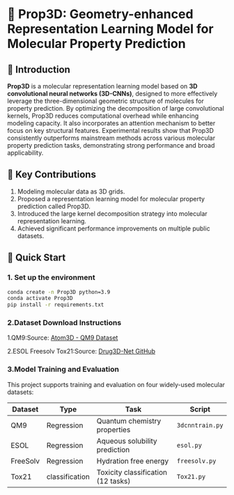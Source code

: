 # 🧬 Prop3D: Geometry-enhanced Representation Learning Model for Molecular Property Prediction
## 📖 Introduction

**Prop3D** is a molecular representation learning model based on **3D convolutional neural networks (3D-CNNs)**, designed to more effectively leverage the three-dimensional geometric structure of molecules for property prediction. By optimizing the decomposition of large convolutional kernels, Prop3D reduces computational overhead while enhancing modeling capacity. It also incorporates an attention mechanism to better focus on key structural features. Experimental results show that Prop3D consistently outperforms mainstream methods across various molecular property prediction tasks, demonstrating strong performance and broad applicability.

## 📝 Key Contributions

1. Modeling molecular data as 3D grids.
2. Proposed a representation learning model for molecular property prediction called Prop3D.
3. Introduced the large kernel decomposition strategy into molecular representation learning.
4. Achieved significant performance improvements on multiple public datasets.

## 🚀 Quick Start
### 1. Set up the environment

```bash
conda create -n Prop3D python=3.9
conda activate Prop3D
pip install -r requirements.txt
```

###  2.Dataset Download Instructions

1.QM9:Source: [Atom3D - QM9 Dataset](https://www.atom3d.ai/smp.html)

2.ESOL Freesolv Tox21:Source: [Drug3D-Net GitHub](https://github.com/anny0316/Drug3D-Net)

### 3.Model Training and Evaluation
This project supports training and evaluation on four widely-used molecular datasets:

| Dataset    | Type            | Task                          | Script         |
|------------|-----------------|-------------------------------|----------------|
| QM9        | Regression       | Quantum chemistry properties  | `3dcnntrain.py` |
| ESOL       | Regression       | Aqueous solubility prediction | `esol.py`       |
| FreeSolv   | Regression       | Hydration free energy         | `freesolv.py`   |
| Tox21      | classification | Toxicity classification (12 tasks) | `Tox21.py`      |


